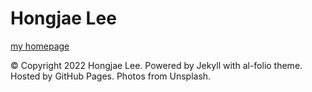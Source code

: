 # Hongjae Lee
[my homepage](https://jimmy9704.github.io)


© Copyright 2022 Hongjae Lee. Powered by Jekyll with al-folio theme. Hosted by GitHub Pages. Photos from Unsplash.
